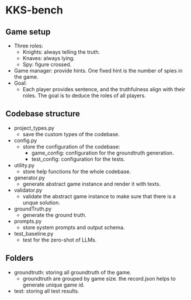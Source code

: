 # KKS-bench

## Game setup
- Three roles:
    - Knights: always telling the truth.
    - Knaves: always lying.
    - Spy: figure crossed.
- Game manager: provide hints. One fixed hint is the number of spies in the game.
- Goal:
    - Each player provides sentence, and the truthfulness align with their roles. The goal is to deduce the roles of all players.

## Codebase structure
- project_types.py
    - save the custom types of the codebase.
- config.py
    - store the configuration of the codebase:
        - game_config: configuration for the groundtruth generation.
        - test_config: configuration for the tests.
- utility.py
    - store help functions for the whole codebase.
- generator.py
    - generate abstract game instance and render it with texts.
- validator.py
    - validate the abstract game instance to make sure that there is a unque solution.
- groundTruth.py
    - generate the ground truth.
- prompts.py
    - store system prompts and output schema.
- test_baseline.py
    - test for the zero-shot of LLMs.

## Folders
- groundtruth: storing all groundtruth of the game.
    - groundtruth are grouped by game size. the record.json helps to generate unique game id.
- test: storing all test results.

